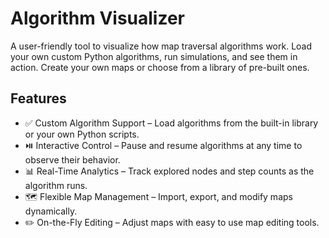 
# Algorithm Visualizer

A user-friendly tool to visualize how map traversal algorithms work. Load your own custom Python algorithms, run simulations, and see them in action. Create your own maps or choose from a library of pre-built ones.



## Features

- ✅ Custom Algorithm Support – Load algorithms from the built-in library or your own Python scripts.
- ⏯️ Interactive Control – Pause and resume algorithms at any time to observe their behavior.
- 📊 Real-Time Analytics – Track explored nodes and step counts as the algorithm runs.
- 🗺️ Flexible Map Management – Import, export, and modify maps dynamically.
- ✏️ On-the-Fly Editing – Adjust maps with easy to use map editing tools.

